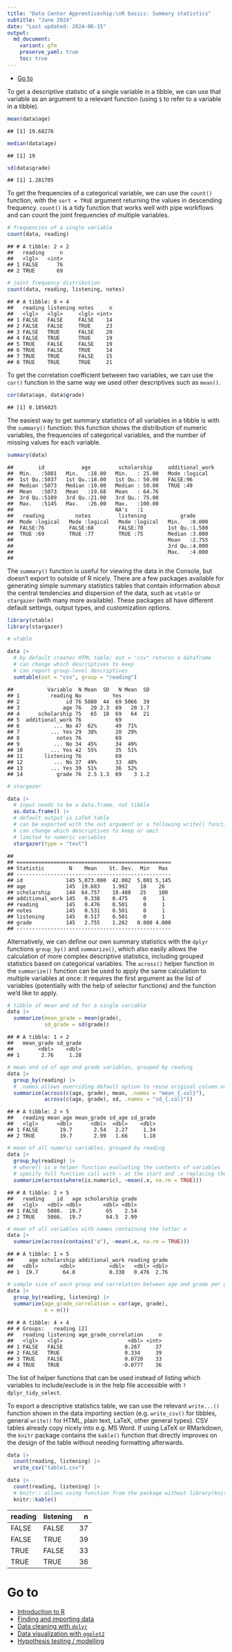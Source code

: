```yaml
---
title: "Data Center Apprenticeship:\nR basics: Summary statistics"
subtitle: "June 2024" 
date: "Last updated: 2024-06-15"
output:
  md_document:
    variant: gfm
    preserve_yaml: true
    toc: true
---
```


- [Go to](#go-to)

To get a descriptive statistic of a single variable in a tibble, we can
use that variable as an argument to a relevant function (using `$` to
refer to a variable in a tibble).

``` r
mean(data$age)
```

    ## [1] 19.68276

``` r
median(data$age)
```

    ## [1] 19

``` r
sd(data$grade)
```

    ## [1] 1.281705

To get the frequencies of a categorical variable, we can use the
`count()` function, with the `sort = TRUE` argument returning the values
in descending frequency. `count()` is a tidy function that works well
with pipe workflows and can count the joint frequencies of multiple
variables.

``` r
# frequencies of a single variable
count(data, reading)
```

    ## # A tibble: 2 × 2
    ##   reading     n
    ##   <lgl>   <int>
    ## 1 FALSE      76
    ## 2 TRUE       69

``` r
# joint frequency distribution
count(data, reading, listening, notes)
```

    ## # A tibble: 8 × 4
    ##   reading listening notes     n
    ##   <lgl>   <lgl>     <lgl> <int>
    ## 1 FALSE   FALSE     FALSE    14
    ## 2 FALSE   FALSE     TRUE     23
    ## 3 FALSE   TRUE      FALSE    20
    ## 4 FALSE   TRUE      TRUE     19
    ## 5 TRUE    FALSE     FALSE    19
    ## 6 TRUE    FALSE     TRUE     14
    ## 7 TRUE    TRUE      FALSE    15
    ## 8 TRUE    TRUE      TRUE     21

To get the correlation coefficient between two variables, we can use the
`cor()` function in the same way we used other descriptives such as
`mean()`.

``` r
cor(data$age, data$grade)
```

    ## [1] 0.1856025

The easiest way to get summary statistics of all variables in a tibble
is with the `summary()` function: this function shows the distribution
of numeric variables, the frequencies of categorical variables, and the
number of missing values for each variable.

``` r
summary(data)
```

    ##        id            age         scholarship     additional_work
    ##  Min.   :5001   Min.   :18.00   Min.   : 25.00   Mode :logical  
    ##  1st Qu.:5037   1st Qu.:18.00   1st Qu.: 50.00   FALSE:96       
    ##  Median :5073   Median :19.00   Median : 50.00   TRUE :49       
    ##  Mean   :5073   Mean   :19.68   Mean   : 64.76                  
    ##  3rd Qu.:5109   3rd Qu.:21.00   3rd Qu.: 75.00                  
    ##  Max.   :5145   Max.   :26.00   Max.   :100.00                  
    ##                                 NA's   :1                       
    ##   reading          notes         listening           grade      
    ##  Mode :logical   Mode :logical   Mode :logical   Min.   :0.000  
    ##  FALSE:76        FALSE:68        FALSE:70        1st Qu.:1.500  
    ##  TRUE :69        TRUE :77        TRUE :75        Median :3.000  
    ##                                                  Mean   :2.755  
    ##                                                  3rd Qu.:4.000  
    ##                                                  Max.   :4.000  
    ## 

The `summary()` function is useful for viewing the data in the Console,
but doesn’t export to outside of R nicely. There are a few packages
available for generating simple summary statistics tables that contain
information about the central tendencies and dispersion of the data,
such as `vtable` or `stargazer` (with many more available). These
packages all have different default settings, output types, and
customization options.

``` r
library(vtable)
library(stargazer)

# vtable

data |> 
  # by default creates HTML table; out = "csv" returns a dataframe
  # can change which descriptives to keep
  # can report group-level descriptives
  sumtable(out = "csv", group = "reading")
```

    ##           Variable  N Mean  SD   N Mean  SD
    ## 1          reading No          Yes         
    ## 2               id 76 5080  44  69 5066  39
    ## 3              age 76   20 2.3  69   20 1.7
    ## 4      scholarship 75   65  18  69   64  21
    ## 5  additional_work 76           69         
    ## 6           ... No 47  62%      49  71%    
    ## 7          ... Yes 29  38%      20  29%    
    ## 8            notes 76           69         
    ## 9           ... No 34  45%      34  49%    
    ## 10         ... Yes 42  55%      35  51%    
    ## 11       listening 76           69         
    ## 12          ... No 37  49%      33  48%    
    ## 13         ... Yes 39  51%      36  52%    
    ## 14           grade 76  2.5 1.3  69    3 1.2

``` r
# stargazer

data |> 
  # input needs to be a data.frame, not tibble
  as.data.frame() |> 
  # default output is LaTeX table
  # can be exported with the out argument or a following write() function
  # can change which descriptives to keep or omit
  # limited to numeric variables
  stargazer(type = "text")
```

    ## 
    ## ==================================================
    ## Statistic        N    Mean    St. Dev.  Min   Max 
    ## --------------------------------------------------
    ## id              145 5,073.000  42.002  5,001 5,145
    ## age             145  19.683    1.992    18    26  
    ## scholarship     144  64.757    19.480   25    100 
    ## additional_work 145   0.338    0.475     0     1  
    ## reading         145   0.476    0.501     0     1  
    ## notes           145   0.531    0.501     0     1  
    ## listening       145   0.517    0.501     0     1  
    ## grade           145   2.755    1.282   0.000 4.000
    ## --------------------------------------------------

Alternatively, we can define our own summary statistics with the `dplyr`
functions `group_by()` and `summarize()`, which also easily allows the
calculation of more complex descriptive statistics, including grouped
statistics based on categorical variables. The `across()` helper
function in the `summarize()` function can be used to apply the same
calculation to multiple variables at once: it requires the first
argument as the list of variables (potentially with the help of selector
functions) and the function we’d like to apply.

``` r
# tibble of mean and sd for a single variable
data |> 
  summarize(mean_grade = mean(grade),
            sd_grade = sd(grade))
```

    ## # A tibble: 1 × 2
    ##   mean_grade sd_grade
    ##        <dbl>    <dbl>
    ## 1       2.76     1.28

``` r
# mean and sd of age and grade variables, grouped by reading
data |> 
  group_by(reading) |> 
  # .names allows overriding default option to reuse original column names
  summarize(across(c(age, grade), mean, .names = "mean_{.col}"),
            across(c(age, grade), sd, .names = "sd_{.col}"))
```

    ## # A tibble: 2 × 5
    ##   reading mean_age mean_grade sd_age sd_grade
    ##   <lgl>      <dbl>      <dbl>  <dbl>    <dbl>
    ## 1 FALSE       19.7       2.54   2.27     1.34
    ## 2 TRUE        19.7       2.99   1.66     1.18

``` r
# mean of all numeric variables, grouped by reading
data |> 
  group_by(reading) |> 
  # where() is a helper function evaluating the contents of variables
  # specify full function call with ~ at the start and .x replacing the variable name
  summarize(across(where(is.numeric), ~mean(.x, na.rm = TRUE)))
```

    ## # A tibble: 2 × 5
    ##   reading    id   age scholarship grade
    ##   <lgl>   <dbl> <dbl>       <dbl> <dbl>
    ## 1 FALSE   5080.  19.7        65    2.54
    ## 2 TRUE    5066.  19.7        64.5  2.99

``` r
# mean of all variables with names containing the letter a
data |> 
  summarize(across(contains("a"), ~mean(.x, na.rm = TRUE)))
```

    ## # A tibble: 1 × 5
    ##     age scholarship additional_work reading grade
    ##   <dbl>       <dbl>           <dbl>   <dbl> <dbl>
    ## 1  19.7        64.8           0.338   0.476  2.76

``` r
# sample size of each group and correlation between age and grade per group
data |> 
  group_by(reading, listening) |> 
  summarize(age_grade_correlation = cor(age, grade),
            n = n())
```

    ## # A tibble: 4 × 4
    ## # Groups:   reading [2]
    ##   reading listening age_grade_correlation     n
    ##   <lgl>   <lgl>                     <dbl> <int>
    ## 1 FALSE   FALSE                    0.267     37
    ## 2 FALSE   TRUE                     0.334     39
    ## 3 TRUE    FALSE                    0.0720    33
    ## 4 TRUE    TRUE                    -0.0777    36

The list of helper functions that can be used instead of listing which
variables to include/exclude is in the help file accessible with
`?dplyr_tidy_select`.

To export a descriptive statistics table, we can use the relevant
`write...()` function shown in the data importing section
(e.g. `write_csv()` for tibbles, general `write()` for HTML, plain text,
LaTeX, other general types). CSV tables already copy nicely into e.g. MS
Word. If using LaTeX or RMarkdown, the `knitr` package contains the
`kable()` function that directly improves on the design of the table
without needing formatting afterwards.

``` r
data |> 
  count(reading, listening) |> 
  write_csv("table1.csv")
```

``` r
data |> 
  count(reading, listening) |> 
  # knitr:: allows using function from the package without library(knitr)
  knitr::kable()
```

| reading | listening |   n |
|:--------|:----------|----:|
| FALSE   | FALSE     |  37 |
| FALSE   | TRUE      |  39 |
| TRUE    | FALSE     |  33 |
| TRUE    | TRUE      |  36 |

# Go to

- [Introduction to R](intro)
- [Finding and importing data](import)
- [Data cleaning with `dplyr`](clean)
- [Data visualization with `ggplot2`](ggplot)
- [Hypothesis testing / modelling](tests)

